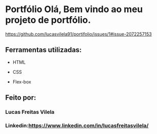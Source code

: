 # Portfólio Olá, Bem vindo ao meu projeto de portfólio.

https://github.com/lucasvilela91/portifolio/issues/1#issue-2072257153

## Ferramentas utilizadas:

* HTML

* CSS

* Flex-box

## Feito por:

### Lucas Freitas Vilela

### Linkedin:https://www.linkedin.com/in/lucasfreitasvilela/

